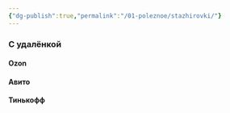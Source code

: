 ```yaml
---
{"dg-publish":true,"permalink":"/01-poleznoe/stazhirovki/"}
---
```


### С удалёнкой
#### Ozon
#### Авито
#### Тинькофф
